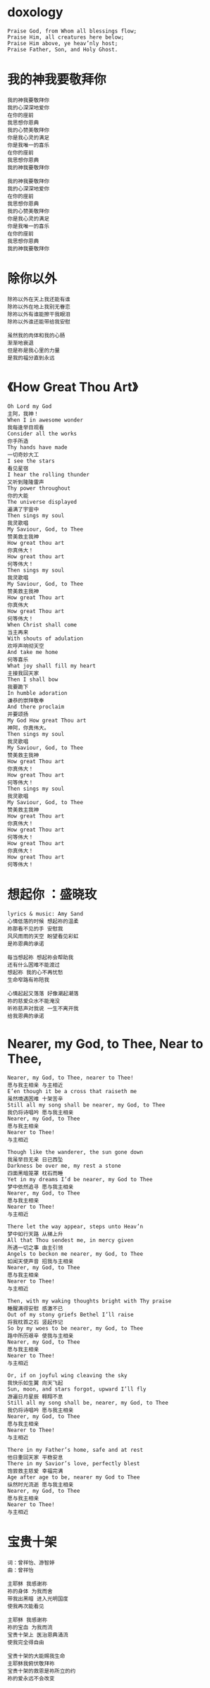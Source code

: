# doxology
    Praise God, from Whom all blessings flow;
    Praise Him, all creatures here below;
    Praise Him above, ye heav’nly host;
    Praise Father, Son, and Holy Ghost.
# 我的神我要敬拜你 
    我的神我要敬拜你 
    我的心深深地爱你 
    在你的座前 
    我思想你恩典 
    我的心赞美敬拜你 
    你是我心灵的满足 
    你是我唯一的喜乐 
    在你的座前 
    我思想你恩典 
    我的神我要敬拜你 

    我的神我要敬拜你 
    我的心深深地爱你 
    在你的座前 
    我思想你恩典 
    我的心赞美敬拜你 
    你是我心灵的满足 
    你是我唯一的喜乐 
    在你的座前 
    我思想你恩典 
    我的神我要敬拜你
# 除你以外
    除祢以外在天上我还能有谁
    除祢以外在地上我别无眷恋
    除祢以外有谁能擦干我眼泪
    除祢以外谁还能带给我安慰

    虽然我的肉体和我的心肠
    渐渐地衰退
    但是祢是我心里的力量 
    是我的福分直到永远
# 《How Great Thou Art》
    Oh Lord my God
    主阿，我神！
    When I in awesome wonder
    我每逢举目观看
    Consider all the works
    你手所造
    Thy hands have made
    一切奇妙大工
    I see the stars
    看见星宿
    I hear the rolling thunder
    又听到隆隆雷声
    Thy power throughout
    你的大能
    The universe displayed
    遍满了宇宙中
    Then sings my soul
    我灵歌唱
    My Saviour, God, to Thee
    赞美救主我神
    How great thou art
    你真伟大！
    How great thou art
    何等伟大！
    Then sings my soul
    我灵歌唱
    My Saviour, God, to Thee
    赞美救主我神
    How great Thou art
    你真伟大
    How great Thou art
    何等伟大！
    When Christ shall come
    当主再来
    With shouts of adulation
    欢呼声响彻天空
    And take me home
    何等喜乐
    What joy shall fill my heart
    主接我回天家
    Then I shall bow
    我要跪下
    In humble adoration
    谦恭的崇拜敬奉
    And there proclaim
    并要颂扬
    My God How great Thou art
    神阿，你真伟大。
    Then sings my soul
    我灵歌唱
    My Saviour, God, to Thee
    赞美救主我神
    How great Thou art
    你真伟大！
    How great Thou art
    何等伟大！
    Then sings my soul
    我灵歌唱
    My Saviour, God, to Thee
    赞美救主我神
    How great Thou art
    你真伟大！
    How great Thou art
    何等伟大！
    How great Thou art
    你真伟大！
    How great Thou art
    何等伟大！

# 想起你 ：盛晓玫 
    lyrics & music: Amy Sand
    心情低落的时候 想起祢的温柔
    祢那看不见的手 安慰我
    风风雨雨的天空 盼望看见彩虹
    是祢恩典的承诺

    每当想起祢 想起祢会帮助我
    还有什么困难不能渡过
    想起祢 我的心不再忧愁
    生命窄路有祢陪我

    心情起起又落落 好像潮起潮落
    祢的慈爱众水不能淹没
    听祢慈声对我说 一生不离开我
    给我恩典的承诺     
# Nearer, my God, to Thee, Near to Thee,
    Nearer, my God, to Thee, nearer to Thee!
    愿与我主相亲 与主相近
    E’en though it be a cross that raiseth me
    虽然境遇困难 十架苦辛
    Still all my song shall be nearer, my God, to Thee
    我仍将诗唱吟 愿与我主相亲
    Nearer, my God, to Thee
    愿与我主相亲
    Nearer to Thee!
    与主相近

    Though like the wanderer, the sun gone down
    我虽举目无亲 日已西坠
    Darkness be over me, my rest a stone
    四面黑暗笼罩 枕石而睡
    Yet in my dreams I’d be nearer, my God to Thee
    梦中依然追寻 愿与我主相亲
    Nearer, my God, to Thee
    愿与我主相亲
    Nearer to Thee!
    与主相近

    There let the way appear, steps unto Heav’n
    梦中如行天路 从梯上升
    All that Thou sendest me, in mercy given
    所遇一切之事 由主引领
    Angels to beckon me nearer, my God, to Thee
    如闻天使声音 招我与主相亲
    Nearer, my God, to Thee
    愿与我主相亲
    Nearer to Thee!
    与主相近

    Then, with my waking thoughts bright with Thy praise
    睡醒满得安慰 感激不已
    Out of my stony griefs Bethel I’ll raise
    将我枕首之石 竖起作记
    So by my woes to be nearer, my God, to Thee
    路中所历艰辛 使我与主相亲
    Nearer, my God, to Thee
    愿与我主相亲
    Nearer to Thee!
    与主相近

    Or, if on joyful wing cleaving the sky
    我快乐如生翼 向天飞起
    Sun, moon, and stars forgot, upward I’ll fly
    游遍日月星辰 翱翔不息
    Still all my song shall be, nearer, my God, to Thee
    我仍将诗唱吟 愿与我主相亲
    Nearer, my God, to Thee
    愿与我主相亲
    Nearer to Thee!
    与主相近

    There in my Father’s home, safe and at rest
    他日重回天家 平稳安息
    There in my Savior’s love, perfectly blest
    饱尝救主慈爱 幸福完满
    Age after age to be, nearer my God to Thee
    纵然时光流逝 愿与我主相亲
    Nearer, my God, to Thee
    愿与我主相亲
    Nearer to Thee!
    与主相近       
# 宝贵十架
    词：曾祥怡、游智婷
    曲：曾祥怡

    主耶稣 我感谢祢
    祢的身体 为我而舍
    带我出黑暗 进入光明国度
    使我再次能看见

    主耶稣 我感谢祢
    祢的宝血 为我而流
    宝贵十架上 医治恩典涌流
    使我完全得自由

    宝贵十架的大能赐我生命
    主耶稣我俯伏敬拜祢
    宝贵十架的救恩是祢所立的约
    祢的爱永远不会改变         
